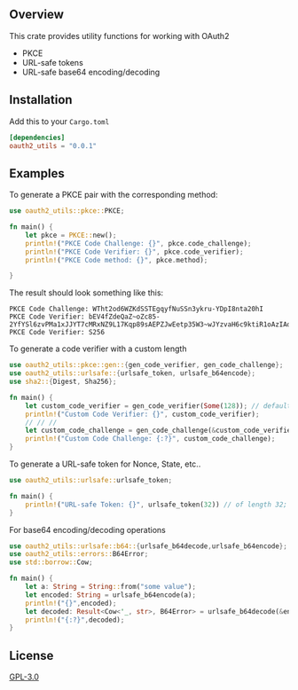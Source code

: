 ## Overview

This crate provides utility functions for working with OAuth2
- PKCE 
- URL-safe tokens 
- URL-safe base64 encoding/decoding

## Installation 
Add this to your `Cargo.toml`
```toml
[dependencies]
oauth2_utils = "0.0.1"
```
## Examples 

To generate a PKCE pair with the corresponding method: 

````rust
use oauth2_utils::pkce::PKCE;

fn main() {
    let pkce = PKCE::new();
    println!("PKCE Code Challenge: {}", pkce.code_challenge);
    println!("PKCE Code Verifier: {}", pkce.code_verifier);
    println!("PKCE Code method: {}", pkce.method);

}
````
The result should look something like this:
````commandline
PKCE Code Challenge: WTht2od6WZKdSSTEgqyfNuSSn3ykru-YDpI8nta20hI
PKCE Code Verifier: bEV4fZdeQaZ~oZc85-2YfYSl6zvPMa1xJJYT7cMRxNZ9L17Kqp89sAEPZJwEetp35W3~wJYzvaH6c9ktiR1oAzIAdF5s_dC4
PKCE Code Verifier: S256
````
To generate a code verifier with a custom length
```rust
use oauth2_utils::pkce::gen::{gen_code_verifier, gen_code_challenge};
use oauth2_utils::urlsafe::{urlsafe_token, urlsafe_b64encode};
use sha2::{Digest, Sha256};

fn main() {
    let custom_code_verifier = gen_code_verifier(Some(128)); // defaults to 98 if None
    println!("Custom Code Verifier: {}", custom_code_verifier);
    // // //
    let custom_code_challenge = gen_code_challenge(&custom_code_verifier);
    println!("Custom Code Challenge: {:?}", custom_code_challenge);
}
```

To generate a URL-safe token for Nonce, State, etc..
````rust
use oauth2_utils::urlsafe::urlsafe_token;

fn main() {
    println!("URL-safe Token: {}", urlsafe_token(32)) // of length 32;
}
````
For base64 encoding/decoding operations
```rust
use oauth2_utils::urlsafe::b64::{urlsafe_b64decode,urlsafe_b64encode};
use oauth2_utils::errors::B64Error;
use std::borrow::Cow;

fn main() {
    let a: String = String::from("some value"); 
    let encoded: String = urlsafe_b64encode(a); 
    println!("{}",encoded);
    let decoded: Result<Cow<'_, str>, B64Error> = urlsafe_b64decode(&encoded); 
    println!("{:?}",decoded);
}
```


## License 
[GPL-3.0](https://github.com/AshGw/oauth2_utils/blob/main/LICENSE)